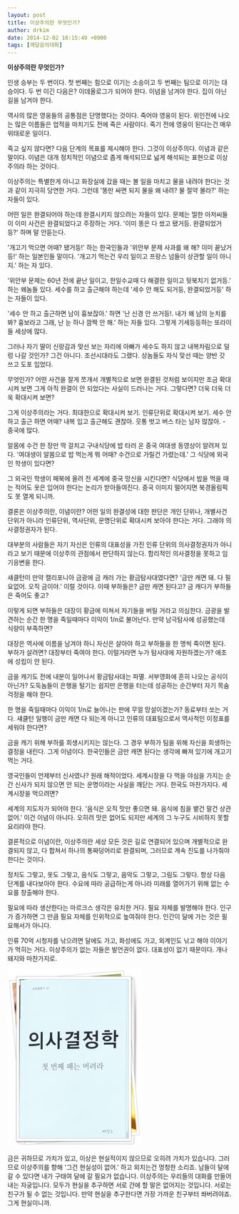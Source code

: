 ```yaml
---
layout: post
title: 이상주의란 무엇인가?
author: drkim
date: 2014-12-02 18:15:49 +0900
tags: [깨달음의대화]
---
```

**이상주의란 무엇인가?**

  


인생 승부는 두 번이다. 첫 번째는 힘으로 이기는 소승이고 두 번째는 팀으로 이기는 대승이다. 두 번 이긴 다음은? 이데올로그가 되어야 한다. 이념을 남겨야 한다. 집이 아닌 길을 남겨야 한다. 

  


역사의 많은 영웅들의 공통점은 단명했다는 것이다. 죽어야 영웅이 된다. 위인전에 나오는 많은 이름들은 업적을 마치기도 전에 죽은 사람이다. 죽기 전에 영웅이 된다는건 매우 위태로운 일이다. 

  


죽고 싶지 않다면? 다음 단계의 목표를 제시해야 한다. 그것이 이상주의다. 이념과 같은 말이다. 이념은 대개 정치적인 이념으로 좁게 해석되므로 넓게 해석되는 표현으로 이상주의라 하는 것이다. 

  


이상주의는 특별한게 아니고 화장실에 갔을 때는 볼 일을 마치고 물을 내려야 한다는 것과 같이 지극히 당연한 거다. 그런데 '똥만 싸면 되지 물을 왜 내려? 물 절약 몰라?' 하는 자들이 있다.

  


어떤 일은 완결되어야 하는데 완결시키지 않으려는 자들이 있다. 문제는 띨한 아저씨들이 이미 사건은 완결되었다고 주장하는 거다. '이미 똥은 다 쌌고 됐거등. 완결되었거등?' 하며 말 안듣는다. 

  


'개고기 먹으면 어때? 됐거등!' 하는 한국인들과 '위안부 문제 사과를 왜 해? 이미 끝났거등!' 하는 일본인들 말이다. '개고기 먹는건 우리 일이고 프랑스 넘들이 상관할 일이 아니지.' 하는 자 있다. 

  


'위안부 문제는 60년 전에 끝난 일이고, 한일수교때 다 해결한 일이고 뒷북치기 없거등.' 하는 왜놈들 있다. 세수를 하고 출근해야 하는데 '세수 안 해도 되거등, 완결되었거등' 하는 자들이 있다. 

  


'세수 안 하고 출근하면 남이 흉보잖아.' 하면 '난 신경 안 쓰거등!. 내가 왜 남의 눈치를 봐? 흉보라고 그래, 난 눈 하나 깜짝 안 해.' 하는 자들 있다. 그렇게 기세등등하는 또라이들 세상에 많다.

  


그러나 자기 딸이 신랑감과 맞선 보는 자리에 아빠가 세수도 하지 않고 내복차림으로 덜렁 나갈 것인가? 그건 아니다. 조선시대라도 그랬다. 상놈들도 자식 맞선 때는 양반 갓 쓰고 도포 입었다. 

  


무엇인가? 어떤 사건을 잘게 쪼개서 개별적으로 보면 완결된 것처럼 보이지만 조금 확대시켜 보면 그게 아직 완결이 안 되었다는 사실이 드러나는 거다. 그렇다면? 더욱 더욱 더욱 확대시켜 보면?

  


그게 이상주의라는 거다. 최대한으로 확대시켜 보기. 인류단위로 확대시켜 보기. 세수 안 하고 출근 하면 어때? 내복 입고 출근해도 괜찮아. 웃통 벗고 버스 타는 남자 많잖아. - 중국에 많다.

  


알몸에 수건 한 장만 딱 걸치고 구내식당에 밥 타러 온 중국 여대생 동영상이 알려져 있다. '여대생이 알몸으로 밥 먹는게 뭐 어때? 수건으로 가릴건 가렸는데.' 그 식당에 외국인 학생이 있다면?

  


그 외국인 학생이 페북에 올려 전 세계에 중국 망신을 시킨다면? 식당에서 밥을 먹을 때는 적어도 옷은 입어야 한다는 논리가 받아들여진다. 중국 이미지 떨어지면 북경올림픽도 못 열게 되니까. 

  


결론은 이상주의란, 이념이란? 어떤 일의 완결성에 대한 판단은 개인 단위나, 개별사건 단위가 아니라 인류단위, 역사단위, 문명단위로 확대시켜 보아야 한다는 거다. 그래야 의사결정권자가 된다.

  


대부분의 사람들은 자기 자신은 인류의 대표성을 가진 인류 단위의 의사결정권자가 아니라고 보기 때문에 이상주의 관점에서 판단하지 않는다. 합리적인 의사결정을 못하고 임기응변을 한다. 

  


섀클턴이 만약 캘리포니아 금광에 금 캐러 가는 황금탐사대였다면? '금만 캐면 돼. 다 필요없어. 오직 금이야.' 이럴 것이다. 이때 부하들은? 금만 캐면 된다고? 금 캐다가 부하들은 죽어도 좋고? 

  


이렇게 되면 부하들은 대장이 황금에 미쳐서 자기들을 버릴 거라고 의심한다. 금광을 발견하는 순간 한 명을 죽일때마다 이익이 1/n로 불어난다. 만약 남극탐사에 성공했는데 식량이 부족하면?

  


대장은 역사에 이름을 남겨야 하니 자신은 살아야 하고 부하들을 한 명씩 죽이면 된다. 부하가 살려면? 대장부터 죽여야 한다. 이럴거라면 누가 탐사대에 자원하겠는가? 애초에 성립이 안 된다. 

  


금을 캐기도 전에 내분이 일어나서 황금탐사대는 파멸. 서부영화에 흔히 나오는 공식이 아닌가? 도둑놈들이 은행을 털기는 쉽지만 은행을 터는데 성공하는 순간부터 자기 목숨 걱정을 해야 한다.

  


한 명을 죽일때마다 이익이 1/n로 늘어나는 판에 무얼 망설이겠는가? 동료부터 쏘는 거다. 섀클턴 일행이 금만 캐면 다 되는게 아니고 인류의 대표팀으로서 역사적인 이정표를 세워야 한다면?

  


금을 캐기 위해 부하를 희생시키지는 않는다. 그 경우 부하가 팀을 위해 자신을 희생하는 결정을 내린다. 그게 이념이다. 한국인들은 금만 캐면 된다는 생각에 빠져 있기에 개고기 먹는 거다.

  


영국인들이 언제부터 신사였나? 원래 해적이었다. 세계시장을 다 먹을 야심을 가지는 순간 신사가 되지 않으면 안 되는 운명이라는 사실을 깨닫는 거다. 한국도 마찬가지다. 세계시장을 먹으려면? 

  


세계의 지도자가 되어야 한다. '음식은 오직 맛만 좋으면 돼. 음식에 침을 뱉건 말건 상관없어.' 이건 이념이 아니다. 오히려 맛은 없어도 되지만 세계의 그 누구도 시비하지 못할 요리라야 한다. 

  


결론적으로 이념이란, 이상주의란 세상 모든 것은 길로 연결되어 있으며 개별적으로 완결되지 않고, 다 합쳐서 하나의 통짜덩어리로 완결되며, 그러므로 계속 진도를 나가줘야 한다는 것이다.

  


정치도 그렇고, 옷도 그렇고, 음식도 그렇고, 음악도 그렇고, 그림도 그렇다. 항상 다음 단계를 내다보아야 한다. 수요에 따라 공급하는게 아니라 미래를 열어가기 위해 없는 수요를 창출해야 한다.

  


필요에 따라 생산한다는 마르크스 생각은 유치한 거다. 필요 자체를 발명해야 한다. 인구가 증가하면 그 만큼 필요 자체를 인위적으로 높여줘야 한다. 인간이 달에 가는 것은 필요해서가 아니다.

  


인류 70억 시청자를 낚으려면 달에도 가고, 화성에도 가고, 외계인도 낚고 해야 이야기가 먹히는 거다. 이상주의가 없는 자들은 발언권이 없다. 대표성이 없기 때문이다. 개나 돼지와 마찬가지로. 

  



![](/files/attach/images/198/776/542/111.JPG)   


  


금은 귀하므로 가치가 있고, 이상은 현실적이지 않으므로 오히려 가치가 있습니다. 그러므로 이상주의를 향해 '그건 현실성이 없어.' 하고 외치는건 멍청한 소리죠. 남들이 달에 갈 수 있다면 내가 구태여 달에 갈 필요가 없습니다. 이상주의는 우리들의 대화를 만들어내는 자궁입니다. 모두가 현실을 추구하면 서로 간에 할 말은 없어지는 것입니다. 서로는 친구가 될 수 없는 것입니다. 만약 현실을 추구한다면 가장 가까운 친구부터 쏴버려야죠. 그게 현실이니까.